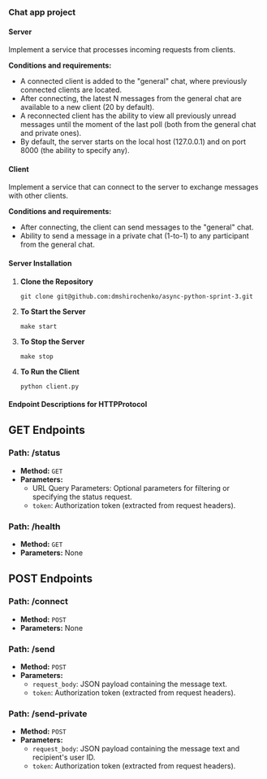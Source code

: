 ### Chat app project

#### Server
Implement a service that processes incoming requests from clients.

**Conditions and requirements:**

- A connected client is added to the "general" chat, where previously connected clients are located.
- After connecting, the latest N messages from the general chat are available to a new client (20 by default).
- A reconnected client has the ability to view all previously unread messages until the moment of the last poll (both from the general chat and private ones).
- By default, the server starts on the local host (127.0.0.1) and on port 8000 (the ability to specify any).

#### Client
Implement a service that can connect to the server to exchange messages with other clients.

**Conditions and requirements:**

- After connecting, the client can send messages to the "general" chat.
- Ability to send a message in a private chat (1-to-1) to any participant from the general chat.


#### Server Installation

1. **Clone the Repository**
   ```
   git clone git@github.com:dmshirochenko/async-python-sprint-3.git
   ```
2. **To Start the Server**
   ```
   make start
   ```
3. **To Stop the Server**
   ```
   make stop
   ```
4. **To Run the Client**
   ```
   python client.py
   ```


#### Endpoint Descriptions for HTTPProtocol

## GET Endpoints

### Path: /status
- **Method:** `GET`
- **Parameters:**
  - URL Query Parameters: Optional parameters for filtering or specifying the status request.
  - `token`: Authorization token (extracted from request headers).

### Path: /health
- **Method:** `GET`
- **Parameters:** None

## POST Endpoints

### Path: /connect
- **Method:** `POST`
- **Parameters:** None

### Path: /send
- **Method:** `POST`
- **Parameters:**
  - `request_body`: JSON payload containing the message text.
  - `token`: Authorization token (extracted from request headers).

### Path: /send-private
- **Method:** `POST`
- **Parameters:**
  - `request_body`: JSON payload containing the message text and recipient's user ID.
  - `token`: Authorization token (extracted from request headers).

